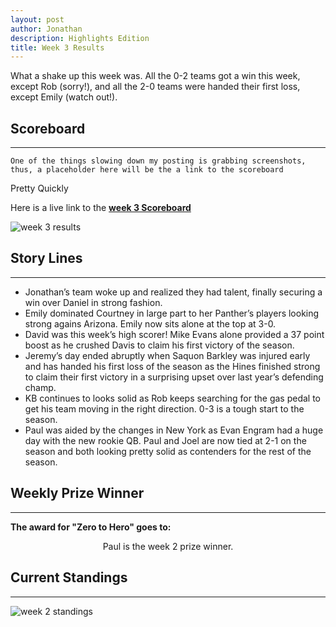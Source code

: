 ```yaml
---
layout: post
author: Jonathan
description: Highlights Edition
title: Week 3 Results
---
```

What a shake up this week was. All the 0-2 teams got a win this week, except Rob (sorry!), and all the 2-0 teams were handed their first loss, except Emily (watch out!).

## Scoreboard
---

``` One of the things slowing down my posting is grabbing screenshots, thus, a placeholder here will be the a link to the scoreboard ```

Pretty Quickly



Here is a live link to the **[week 3 Scoreboard](https://fantasy.espn.com/football/league/scoreboard?leagueId=215530&matchupPeriodId=3)**

<img class="center" src="/assets/results/wr3.png" alt="week 3 results">


## Story Lines
---
- Jonathan’s team woke up and realized they had talent, finally securing a win over Daniel in strong fashion. 
- Emily dominated Courtney in large part to her Panther’s players looking strong agains Arizona. Emily now sits alone at the top at 3-0.
- David was this week’s high scorer! Mike Evans alone provided a 37 point boost as he crushed Davis to claim his first victory of the season.
- Jeremy’s day ended abruptly when Saquon Barkley was injured early and has handed his first loss of the season as the Hines finished strong to claim their first victory in a surprising upset over last year’s defending champ. 
- KB continues to looks solid as Rob keeps searching for the gas pedal to get his team moving in the right direction. 0-3 is a tough start to the season.
- Paul was aided by the changes in New York as Evan Engram had a huge day with the new rookie QB. Paul and Joel are now tied at 2-1 on the season and both looking pretty solid as contenders for the rest of the season.

## Weekly Prize Winner
---
**The award for "Zero to Hero" goes to:**

<p  class="callout" align="center"> Paul is the week 2 prize winner.</p>

## Current Standings
---

<img class="center" src="/assets/results/ws2.png" alt="week 2 standings">